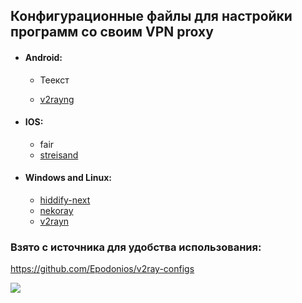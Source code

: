 ## Конфигурационные файлы для настройки программ со своим VPN proxy

* #### **Android**:
	+ [](https://github.com/hiddify/hiddify-app "hiddify-next") Теекст
	 
  
	+ [v2rayng](https://github.com/2dust/v2rayN)

* #### **IOS**:
	+ fair
	+ [streisand](https://apps.apple.com/ru/app/streisand/id6450534064)

* #### **Windows and Linux**:
	+ [hiddify-next](https://github.com/hiddify/hiddify-app  "hiddify-next")
	+ [nekoray](https://github.com/hiddify/hiddify-app)
	+ [v2rayn](https://github.com/2dust/v2rayN)

### **Взято с источника для удобства использования**:
https://github.com/Epodonios/v2ray-configs



<!--
[Skillbox Media](https://skillbox.ru/media/ "Всплывающая подсказка") с подсказкой
[nekoray](https://github.com/hiddify/hiddify-app)
[hiddify-next](https://github.com/hiddify/hiddify-app  "hiddify-next")
[hidify-next](https://github.com/hiddify/hiddify-app  "hiddify-next")
![Изображение]([https://upload.wikimedia.org/wikipedia/commons/thumb/4/48/Markdown-mark.svg/1920px-Markdown-mark.svg.png ]
![Изображение](https://github.com/hiddify/hiddify.com/blob/main/docs/assets/hiddify-app-logo.svg)
https://github.com/hiddify/hiddify.com/blob/main/docs/assets/hiddify-app-logo.svg
<img src="https://github.com/hiddify/hiddify.com/blob/main/docs/assets/hiddify-app-logo.svg">
[![](https://github.com/hiddify/hiddify.com/blob/main/docs/assets/hiddify-app-logo.svg "Текст всплывающей подсказки")](URL_куда_ссылается "Текст всплывающей подсказки на ссылке")


<span title="Всплывающая подсказка для картинки">
<img src="https://github.com/hiddify/hiddify.com/blob/main/docs/assets/hiddify-app-logo.svg" alt="Описание картинки">
</span>
-->

![](<img src="https://github.com/mintvey/vless/blob/main/images/hiddify.PNG" width="80">)




